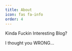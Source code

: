```yaml
---
title: About
icon: fas fa-info
order: 4
---
```


Kinda Fuckin Interesting Blog?

I thought you WRONG...